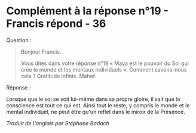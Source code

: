 # Complément à la réponse n°19 - Francis répond - 36

Question :

>Bonjour Francis.
>
>Vous dites dans votre réponse n°19 « Maya est le pouvoir du Soi qui crée le monde et les mentaux individuels ». Comment savons-nous cela ? Gratitude infinie. Maher.

Réponse :

Lorsque que le soi se voit lui-même dans sa propre gloire, il sait que la conscience est tout ce qui est. Ainsi tout le reste, y compris le monde et le mental individuel, ne peut être qu'un reflet dans le miroir de la Présence.

_Traduit de l'anglais par Stéphane Badach_

